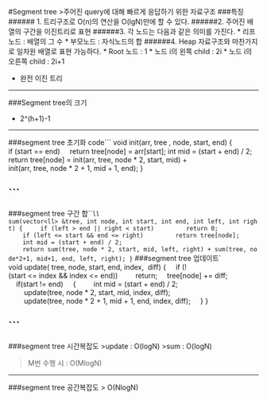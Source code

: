 #Segment tree >주어진 query에 대해 빠르게 응답하기 위한 자료구조 ###특징 ###### 1. 트리구조로 O(n)의 연산을 O(lgN)만에 할 수 있다. ######2. 주어진 배열의 구간을 이진트리로 표현 ######3. 각 노드는 다음과 같은 의미를 가진다. * 리프노드 : 배열의 그 수 * 부모노드 : 자식노드의 합 ######4. Heap 자료구조와 마찬가지로 일차원 배열로 표현 가능하다. * Root 노드 : 1 * 노드 i의 왼쪽 child : 2i * 노드 i의 오른쪽 child : 2i+1

* 완전 이진 트리
----------------

###Segment tree의 크기

* 2^(h+1)-1
-----------

###segment tree 초기화 code\`\`\` void init(arr, tree , node, start, end) { if (start == end)     return tree[node] = arr[start]; int mid = (start + end) / 2; return tree[node] = init(arr, tree, node * 2, start, mid) +  init(arr, tree, node * 2 + 1, mid + 1, end); }

\`\`\`
------

###segment tree 구간 합\`\``
ll sum(vector<ll> &tree, int node, int start, int end, int left, int right)
{
    if (left > end || right < start)
        return 0; 
    if (left <= start && end <= right)
        return tree[node];
 
    int mid = (start + end) / 2;
    return sum(tree, node * 2, start, mid, left, right) + sum(tree, node*2+1, mid+1, end, left, right);
}
` ###segment tree 업데이트\` void update( tree, node, start, end, index,  diff) {     if (!(start <= index && index <= end))         return;     tree[node] += diff;     if(start != end)     {         int mid = (start + end) / 2;         update(tree, node * 2, start, mid, index, diff);         update(tree, node * 2 + 1, mid + 1, end, index, diff);     } }

\`\`\`
------

###segment tree 시간복잡도 >update : O(logN) >sum : O(logN)

>M번 수행 시 : O(MlogN)
-----------------------

###segment tree 공간복잡도 > O(NlogN)
